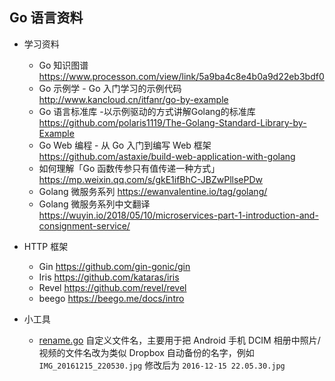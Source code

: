 ## Go 语言资料

* 学习资料
  * Go 知识图谱 https://www.processon.com/view/link/5a9ba4c8e4b0a9d22eb3bdf0
  * Go 示例学 - Go 入门学习的示例代码 http://www.kancloud.cn/itfanr/go-by-example
  * Go 语言标准库 -以示例驱动的方式讲解Golang的标准库 https://github.com/polaris1119/The-Golang-Standard-Library-by-Example
  * Go Web 编程 - 从 Go 入门到编写 Web 框架 https://github.com/astaxie/build-web-application-with-golang
  * 如何理解「Go 函数传参只有值传递一种方式」 https://mp.weixin.qq.com/s/gkE1ifBhC-JBZwPllsePDw
  * Golang 微服务系列 https://ewanvalentine.io/tag/golang/
  * Golang 微服务系列中文翻译 https://wuyin.io/2018/05/10/microservices-part-1-introduction-and-consignment-service/
 
* HTTP 框架
  * Gin https://github.com/gin-gonic/gin
  * Iris https://github.com/kataras/iris
  * Revel https://github.com/revel/revel
  * beego https://beego.me/docs/intro

* 小工具
  * [rename.go](rename.go) 自定义文件名，主要用于把 Android 手机 DCIM 相册中照片/视频的文件名改为类似 Dropbox 自动备份的名字，例如 `IMG_20161215_220530.jpg` 修改后为 `2016-12-15 22.05.30.jpg`
